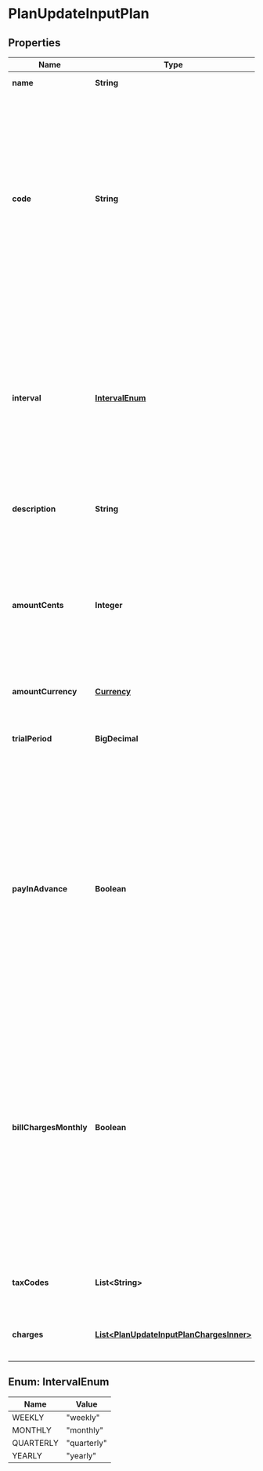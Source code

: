 

# PlanUpdateInputPlan


## Properties

| Name | Type | Description | Notes |
|------------ | ------------- | ------------- | -------------|
|**name** | **String** | The name of the plan. |  [optional] |
|**code** | **String** | The code of the plan. It serves as a unique identifier associated with a particular plan. The code is typically used for internal or system-level identification purposes, like assigning a subscription, for instance. |  [optional] |
|**interval** | [**IntervalEnum**](#IntervalEnum) | The interval used for recurring billing. It represents the frequency at which subscription billing occurs. The interval can be one of the following values: &#x60;yearly&#x60;, &#x60;quarterly&#x60;, &#x60;monthly&#x60;, or &#x60;weekly&#x60;. |  [optional] |
|**description** | **String** | The description on the plan. |  [optional] |
|**amountCents** | **Integer** | The base cost of the plan, excluding any applicable taxes, that is billed on a recurring basis. This value is defined at 0 if your plan is a pay-as-you-go plan. |  [optional] |
|**amountCurrency** | [**Currency**](Currency.md) |  |  [optional] |
|**trialPeriod** | **BigDecimal** | The duration in days during which the base cost of the plan is offered for free. |  [optional] |
|**payInAdvance** | **Boolean** | This field determines the billing timing for the plan. When set to &#x60;true&#x60;, the base cost of the plan is due at the beginning of each billing period. Conversely, when set to &#x60;false&#x60;, the base cost of the plan is due at the end of each billing period. |  [optional] |
|**billChargesMonthly** | **Boolean** | This field, when set to &#x60;true&#x60;, enables to invoice usage-based charges on monthly basis, even if the cadence of the plan is yearly. This allows customers to pay charges overage on a monthly basis. This can be set to true only if the plan’s interval is &#x60;yearly&#x60;. |  [optional] |
|**taxCodes** | **List&lt;String&gt;** | List of unique code used to identify the taxes. |  [optional] |
|**charges** | [**List&lt;PlanUpdateInputPlanChargesInner&gt;**](PlanUpdateInputPlanChargesInner.md) | Additional usage-based charges for this plan. |  [optional] |



## Enum: IntervalEnum

| Name | Value |
|---- | -----|
| WEEKLY | &quot;weekly&quot; |
| MONTHLY | &quot;monthly&quot; |
| QUARTERLY | &quot;quarterly&quot; |
| YEARLY | &quot;yearly&quot; |



